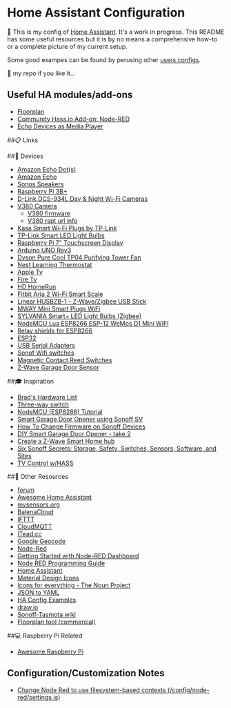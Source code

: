 # Home Assistant Configuration

:house_with_garden: This is my config of [Home Assistant](https://home-assistant.io/). It's a work in progress. This README has some useful resources but it is by no means a comprehensive how-to or a complete picture of my current setup.

Some good exampes can be found by perusing other [users configs](https://github.com/search?o=desc&q=topic%3Ahome-assistant-config&s=stars&type=Repositories).

:star2: my repo if you like it...


## Useful HA modules/add-ons
* [Floorplan](https://github.com/pkozul/ha-floorplan)
* [Community Hass.io Add-on: Node-RED](https://community.home-assistant.io/t/community-hass-io-add-on-node-red/55023)
* [Echo Devices as Media Player](https://community.home-assistant.io/t/echo-devices-alexa-as-media-player-testers-needed/58639)

##:clipboard:  Links

##:nut_and_bolt:  Devices

* [Amazon Echo Dot(s)](https://www.amazon.com/Amazon-Echo-Dot-Portable-Bluetooth-Speaker-with-Alexa-Black/dp/B01DFKC2SO/ref=sr_1_2?s=amazon-devices&ie=UTF8&qid=1540222813&sr=1-2&keywords=echo)
* [Amazon Echo](https://www.amazon.com/dp/B06XCM9LJ4/ref=ods_mccc_Rdr)
* [Sonos Speakers](https://www.sonos.com)
* [Raspberry Pi 3B+](https://www.raspberrypi.org/products/)
* [D-Link DCS-934L Day & Night Wi-Fi Cameras](https://www.amazon.com/D-Link-DCS-934L-Night-Wi-Fi-Camera/dp/B00SIM78R0/ref=sr_1_2?ie=UTF8&qid=1540223138&sr=8-2&keywords=dlink+934)
* [V380 Camera](https://www.ebay.com/itm/323626421368)
    * [V380 firmware](http://community.netcamstudio.com/t/v380-stream-url/2778/9)
    * [V380 rspt url info](http://community.netcamstudio.com/t/v380-stream-url/2778/4)
* [Kasa Smart Wi-Fi Plugs by TP-Link](https://www.amazon.com/Kasa-Smart-Wi-Fi-Plug-TP-Link/dp/B0178IC734/ref=sr_1_1_sspa?ie=UTF8&qid=1540223212&sr=8-1-spons&keywords=tp+link+plug&psc=1)
* [TP-Link Smart LED Light Bulbs](https://www.amazon.com/TP-Link-Dimmable-Equivalent-Assistant-LB120/dp/B01HXM8XHO/ref=sr_1_3?ie=UTF8&qid=1540223269&sr=8-3&keywords=tp-link+bulb)
* [Raspberry Pi 7" Touchscreen Display](https://thepihut.com/collections/raspberry-pi-screens/products/official-raspberry-pi-7-touchscreen-display)
* [Arduino UNO Rev3](https://store.arduino.cc/usa/arduino-uno-rev3)
* [Dyson Pure Cool TP04 Purifying Tower Fan](https://www.amazon.com/Dyson-Purifying-Certified-Allergy-Friendly/dp/B07BJF7LQ5)
* [Nest Learning Thermostat](https://www.amazon.com/Nest-T3007ES-Thermostat-Temperature-Generation/dp/B0131RG6VK/ref=sr_1_1?s=home-garden&ie=UTF8&qid=1540224181&sr=1-1&keywords=nest+thermostat)
* [Apple Tv](https://www.amazon.com/Apple-TV-32GB-4th-Generation/dp/B075NFX24M/ref=sr_1_3?ie=UTF8&qid=1540225843&sr=8-3&keywords=apple-tv)
* [Fire Tv](https://www.amazon.com/amazon-fire-tv-4k-uhd-streaming-media-player/dp/B01N32NCPM/ref=sr_1_2?ie=UTF8&qid=1540225916&sr=8-2&keywords=fire+tv)
* [HD HomeRun](https://www.silicondust.com/product/hdhomerun-connect/)
* [Fitbit Aria 2 Wi-Fi Smart Scale](https://www.amazon.com/Fitbit-Aria-Wi-Fi-Smart-Scale/dp/B07527BY99/ref=sr_1_3_s_it?s=hpc&ie=UTF8&qid=1540224365&sr=1-3-spons&keywords=fitbit+scale&psc=1)
* [Linear HUSBZB-1 - Z-Wave/Zigbee USB Stick](https://www.amazon.com/gp/product/B01GJ826F8/ref=oh_aui_detailpage_o01_s00?ie=UTF8&psc=1)
* [MWAY Mini Smart Plugs WiFi ](https://www.amazon.com/gp/product/B071L1CXKV/ref=oh_aui_detailpage_o02_s00?ie=UTF8&psc=1)
* [SYLVANIA Smart+ LED Light Bulbs (Zigbee)](https://www.amazon.com/gp/product/B0727WZ3L2/ref=oh_aui_detailpage_o01_s00?ie=UTF8&psc=1)
* [NodeMCU Lua ESP8266 ESP-12 WeMos D1 Mini WIFI](https://www.ebay.com/itm/182958362857)
* [Relay shields for ESP8266](https://www.amazon.com/gp/product/B01N9KG234/ref=oh_aui_detailpage_o00_s00?ie=UTF8&psc=1)
* [ESP32](https://www.ebay.com/itm/201853283621)
* [USB Serial Adapters](https://www.amazon.com/gp/product/B014Y1IMNM/ref=oh_aui_detailpage_o00_s00?ie=UTF8&psc=1)
* [Sonof Wifi switches](https://www.itead.cc/sonoff-sv.html)
* [Magnetic Contact Reed Switches](https://www.ebay.com/itm/Lots-NO-NC-Magnetic-Contact-Reed-Switch-Door-Window-Sensor-Entry-Security-Alarm/123096126641?ssPageName=STRK%3AMEBIDX%3AIT&var=423513192869&_trksid=p2057872.m2749.l2649)
* [Z-Wave Garage Door Sensor](https://www.monoprice.com/product?c_id=122&cp_id=12212&cs_id=1221201&p_id=11987&seq=1&format=2)

##:mortar_board:  Inspiration 

* [Brad's Hardware List](https://diyfuturism.com/index.php/2017/11/20/my-smart-home-hardware-list/)
* [Three-way switch](https://www.youtube.com/watch?v=GEJCk-Dr3BQ)
* [NodeMCU (ESP8266) Tutorial](https://www.youtube.com/watch?v=RLKuIHaraKs)
* [Smart Garage Door Opener using Sonoff SV](https://www.youtube.com/watch?v=QMepwpyjMCY)
* [How To Change Firmware on Sonoff Devices](https://www.youtube.com/watch?v=KMiP9Ku71To)
* [DIY Smart Garage Door Opener - take 2](https://www.youtube.com/watch?v=3cJSaEniGik)
* [Create a Z-Wave Smart Home hub](https://raspberrypihq.com/how-to-create-a-z-wave-smart-home-hub-using-a-raspberry-pi/)
* [Six Sonoff Secrets: Storage, Safety, Switches, Sensors, Software, and Sites](https://www.youtube.com/watch?v=8mz5sCAvDAY)
* [TV Control w/HASS](https://www.reddit.com/r/homeassistant/comments/5b074e/tv_control_whass/)

##:file_folder:  Other Resources 

* [forum](https://community.home-assistant.io/latest) 
* [Awesome Home Assistant](https://www.awesome-ha.com/#public-configurations)
* [mysensors.org](https://www.mysensors.org/)
* [BalenaCloud](https://dashboard.balena-cloud.com/apps)
* [IFTTT](https://ifttt.com/discover)
* [CloudMQTT](https://www.cloudmqtt.com/)
* [ITead.cc](https://www.itead.cc/)
* [Google Geocode](https://github.com/michaelmcarthur/GoogleGeocode-HASS)
* [Node-Red](https://nodered.org/docs/getting-started/)
* [Getting Started with Node-RED Dashboard](https://randomnerdtutorials.com/getting-started-with-node-red-dashboard/)
* [Node RED Programming Guide](http://noderedguide.com/examples/)
* [Home Assistant](https://www.home-assistant.io/)
* [Material Design Icons](http://materialdesignicons.com/)
* [Icons for everything - The Noun Project](https://thenounproject.com/)
* [JSON to YAML](https://www.json2yaml.com/)
* [HA Config Examples](https://github.com/search?p=1&q=topic%3Ahome-assistant-config&type=Repositories)
* [draw.io](https://www.draw.io)
* [Sonoff-Tasmota wiki](https://github.com/arendst/Sonoff-Tasmota/wiki)
* [Floorplan tool (commercial)](https://www.smartdraw.com/)



##:computer:  Raspberry Pi Related 

* [Awesome Raspberry Pi](https://github.com/thibmaek/awesome-raspberry-pi)

## Configuration/Customization Notes

* [Change Node Red to use filesystem-based contexts (/config/node-red/settings.js)](https://nodered.org/docs/user-guide/context)